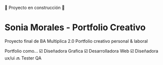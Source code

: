 🚧 Proyecto en construcción 🚧

# Sonia Morales - Portfolio Creativo
Proyecto final de BA Multiplica 2.0
Portfolio creativo personal &amp; laboral

Portfolio como...
<span>:ballot_box_with_check: Diseñadora Grafica
:ballot_box_with_check: Desarrolladora Web
:ballot_box_with_check: Diseñadora ux/ui
:soon: Tester QA



